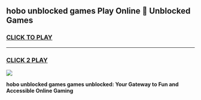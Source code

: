 
## hobo unblocked games Play Online 👋 Unblocked Games
<h3>
<a href="https://premium.freeplayer.one?title=hobo_unblocked_games&ref=19F">CLICK TO PLAY</a></h3>
<hr>

<h3>
<a href="https://premium.freeplayer.one?title=hobo_unblocked_games&ref=19F">CLICK 2 PLAY</a>
  
</h3>

<a href="https://premium.freeplayer.one?title=hobo_unblocked_games&ref=19F"><img src="https://clearcache.store/games.png"></a>


**hobo unblocked games games unblocked: Your Gateway to Fun and Accessible Online Gaming**
